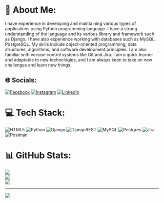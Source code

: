 # 💫 About Me:
I have experience in developing and maintaining various types of applications using Python programming language. I have a strong understanding of the language and its various library and framework such as Django. I have also experience working with databases such as MySQL, PostgreSQL. My skills include object-oriented programming, data structures, algorithms, and software development principles. I am also familiar with version control systems like Git and Jira. I am a quick learner and adaptable to new technologies, and I am always keen to take on new challenges and learn new things.


## 🌐 Socials:
[![Facebook](https://img.shields.io/badge/Facebook-%231877F2.svg?logo=Facebook&logoColor=white)](https://www.facebook.com/aydin.aliyev.56679/) [![Instagram](https://img.shields.io/badge/Instagram-%23E4405F.svg?logo=Instagram&logoColor=white)](https://instagram.com/aydin_aliyev58) [![LinkedIn](https://img.shields.io/badge/LinkedIn-%230077B5.svg?logo=linkedin&logoColor=white)](https://www.linkedin.com/in/aydin-aliyev-1838a718b/) 

# 💻 Tech Stack:
![HTML5](https://img.shields.io/badge/html5-%23E34F26.svg?style=for-the-badge&logo=html5&logoColor=white) ![Python](https://img.shields.io/badge/python-3670A0?style=for-the-badge&logo=python&logoColor=ffdd54) ![Django](https://img.shields.io/badge/django-%23092E20.svg?style=for-the-badge&logo=django&logoColor=white) ![DjangoREST](https://img.shields.io/badge/DJANGO-REST-ff1709?style=for-the-badge&logo=django&logoColor=white&color=ff1709&labelColor=gray) ![MySQL](https://img.shields.io/badge/mysql-%2300f.svg?style=for-the-badge&logo=mysql&logoColor=white) ![Postgres](https://img.shields.io/badge/postgres-%23316192.svg?style=for-the-badge&logo=postgresql&logoColor=white) ![Jira](https://img.shields.io/badge/jira-%230A0FFF.svg?style=for-the-badge&logo=jira&logoColor=white) ![Postman](https://img.shields.io/badge/Postman-FF6C37?style=for-the-badge&logo=postman&logoColor=white)
# 📊 GitHub Stats:
![](https://github-readme-stats.vercel.app/api?username=aydin05&theme=dark&hide_border=false&include_all_commits=false&count_private=false)<br/>
![](https://github-readme-streak-stats.herokuapp.com/?user=aydin05&theme=dark&hide_border=false)<br/>
![](https://github-readme-stats.vercel.app/api/top-langs/?username=aydin05&theme=dark&hide_border=false&include_all_commits=false&count_private=false&layout=compact)

---
[![](https://visitcount.itsvg.in/api?id=aydin05&icon=0&color=0)](https://visitcount.itsvg.in)

<!-- Proudly created with GPRM ( https://gprm.itsvg.in ) -->
